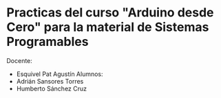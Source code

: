 # Practicas del curso "Arduino desde Cero" para la material de Sistemas Programables

Docente:
- Esquivel Pat Agustín
Alumnos:
- Adrián Sansores Torres
- Humberto Sánchez Cruz



